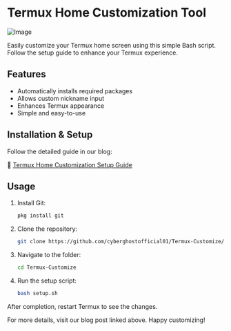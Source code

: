 # Termux Home Customization Tool

![Image](https://github.com/user-attachments/assets/308388e7-b4e1-4217-a9c0-2b0db6e1116d)

Easily customize your Termux home screen using this simple Bash script. Follow the setup guide to enhance your Termux experience.

## Features
- Automatically installs required packages
- Allows custom nickname input
- Enhances Termux appearance
- Simple and easy-to-use

## Installation & Setup
Follow the detailed guide in our blog:

🔗 [Termux Home Customization Setup Guide](https://www.techblogbd.xyz/termux-home-customization-tool)

## Usage
1. Install Git:
   ```bash
   pkg install git
   ```
2. Clone the repository:
   ```bash
   git clone https://github.com/cyberghostofficial01/Termux-Customize/
   ```
3. Navigate to the folder:
   ```bash
   cd Termux-Customize
   ```
4. Run the setup script:
   ```bash
   bash setup.sh
   ```

After completion, restart Termux to see the changes.

For more details, visit our blog post linked above. Happy customizing!

